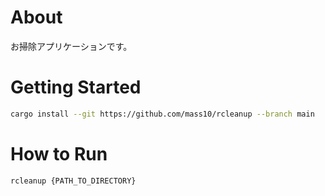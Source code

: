 # About

お掃除アプリケーションです。

# Getting Started

```bash
cargo install --git https://github.com/mass10/rcleanup --branch main
```

# How to Run

```bash
rcleanup {PATH_TO_DIRECTORY}
```
